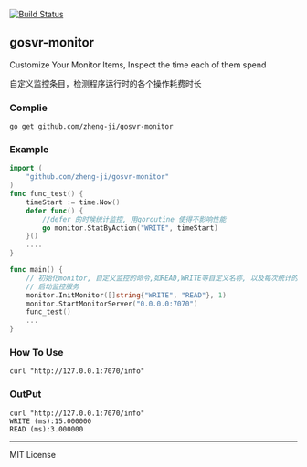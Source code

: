 [![Build Status](https://travis-ci.org/zheng-ji/gosvr-monitor.svg)](https://travis-ci.org/zheng-ji/gosvr-monitor)

## gosvr-monitor

Customize Your Monitor Items, Inspect the time each of them spend

自定义监控条目，检测程序运行时的各个操作耗费时长

### Complie

```
go get github.com/zheng-ji/gosvr-monitor
```

### Example

```go
import (
    "github.com/zheng-ji/gosvr-monitor"
)
func func_test() {
	timeStart := time.Now()
	defer func() {
		//defer 的时候统计监控, 用goroutine 使得不影响性能
		go monitor.StatByAction("WRITE", timeStart)
	}()
    ....
}

func main() {
	// 初始化monitor, 自定义监控的命令,如READ,WRITE等自定义名称, 以及每次统计的阀值
    // 启动监控服务
	monitor.InitMonitor([]string{"WRITE", "READ"}, 1)
	monitor.StartMonitorServer("0.0.0.0:7070")
    func_test()
    ...
}
```

### How To Use

```
curl "http://127.0.0.1:7070/info"
```

### OutPut

```
curl "http://127.0.0.1:7070/info"
WRITE (ms):15.000000
READ (ms):3.000000
```
------
MIT License
